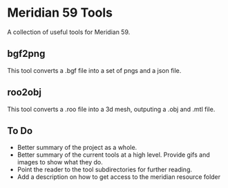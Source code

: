# Meridian 59 Tools
A collection of useful tools for Meridian 59.
## bgf2png
This tool converts a .bgf file into a set of pngs and a json file.
## roo2obj
This tool converts a .roo file into a 3d mesh, outputing a .obj and .mtl file.
## To Do
- Better summary of the project as a whole.
- Better summary of the current tools at a high level. Provide gifs and images to show what they do.
- Point the reader to the tool subdirectories for further reading.
- Add a description on how to get access to the meridian resource folder